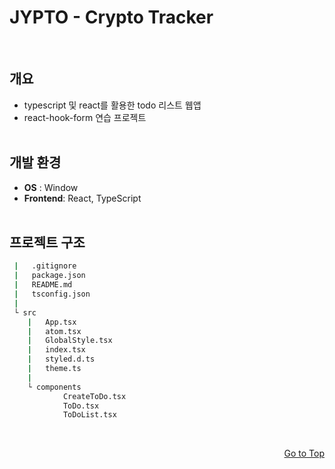 <h1 id="top">JYPTO - Crypto Tracker</h1>
<br>

## 개요

- typescript 및 react를 활용한 todo 리스트 웹앱
- react-hook-form 연습 프로젝트
  <br>
  <br>

## 개발 환경

- **OS** : Window
- **Frontend**: React, TypeScript
  <br>
  <br>

## 프로젝트 구조

```bash
 |   .gitignore
 |   package.json
 |   README.md
 |   tsconfig.json
 |
 └ src
    |   App.tsx
    |   atom.tsx
    |   GlobalStyle.tsx
    |   index.tsx
    |   styled.d.ts
    |   theme.ts
    |
    └ components
            CreateToDo.tsx
            ToDo.tsx
            ToDoList.tsx
```
  <br>
<p align="right"><a href="#top">Go to Top</a></p>
